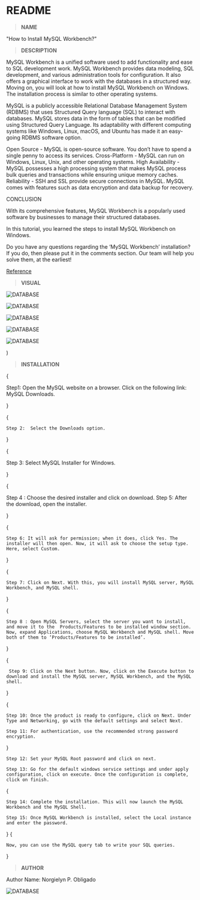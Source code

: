  # README

 > **NAME**

"How to Install MySQL Workbench?"

 > **DESCRIPTION**


MySQL Workbench is a unified software used to add functionality and ease to SQL development work. MySQL Workbench provides data modeling, SQL development, and various administration tools for configuration. It also offers a graphical interface to work with the databases in a structured way.
Moving on, you will look at how to install MySQL Workbench on Windows. The installation process is similar to other operating systems.

MySQL is a publicly accessible Relational Database Management System (RDBMS) that uses Structured Query language (SQL) to interact with databases. MySQL stores data in the form of tables that can be modified using Structured Query Language. Its adaptability with different computing systems like Windows, Linux, macOS, and Ubuntu has made it an easy-going RDBMS software option.

Open Source - MySQL is open-source software. You don’t have to spend a single penny to access its services.
Cross-Platform - MySQL can run on Windows, Linux, Unix, and other operating systems.
High Availability - MySQL possesses a high processing system that makes MySQL process bulk queries and transactions while ensuring unique memory caches.
Reliability - SSH and SSL provide secure connections in MySQL. MySQL comes with features such as data encryption and data backup for recovery.

CONCLUSION

With its comprehensive features, MySQL Workbench is a popularly used software by businesses to manage their structured databases.

In this tutorial, you learned the steps to install MySQL Workbench on Windows.

Do you have any questions regarding the ‘MySQL Workbench’ installation? If you do, then please put it in the comments section. Our team will help you solve them, at the earliest!

[Reference](https://www.simplilearn.com/tutorials/mysql-tutorial/mysql-workbench-installation)


  > **VISUAL**
  

![DATABASE](https://www.simplilearn.com/ice9/free_resources_article_thumb/MySQL_1.png)

![DATABASE](https://www.simplilearn.com/ice9/free_resources_article_thumb/MySQL_2.png)

![DATABASE](https://www.simplilearn.com/ice9/free_resources_article_thumb/MySQL_3.png)

![DATABASE](https://www.simplilearn.com/ice9/free_resources_article_thumb/MySQL_4.png)

![DATABASE](https://www.simplilearn.com/ice9/free_resources_article_thumb/MySQL_5.PNG)

)

  > **INSTALLATION**

{

Step1: Open the MySQL website on a browser. Click on the following link: MySQL Downloads.


}

{

    Step 2:  Select the Downloads option.

}

{

    
   Step 3: Select MySQL Installer for Windows.
    

}

{

   Step 4 : Choose the desired installer and click on download.
   Step 5: After the download, open the installer.

}

{

    Step 6: It will ask for permission; when it does, click Yes. The installer will then open. Now, it will ask to choose the setup type. Here, select Custom.

}

{


    Step 7: Click on Next. With this, you will install MySQL server, MySQL Workbench, and MySQL shell.

}

{

    Step 8 : Open MySQL Servers, select the server you want to install, and move it to the  Products/Features to be installed window section. Now, expand Applications, choose MySQL Workbench and MySQL shell. Move both of them to ‘Products/Features to be installed’.
}

{

     Step 9: Click on the Next button. Now, click on the Execute button to download and install the MySQL server, MySQL Workbench, and the MySQL shell.

}

{


    Step 10: Once the product is ready to configure, click on Next. Under Type and Networking, go with the default settings and select Next.
    
    Step 11: For authentication, use the recommended strong password encryption.

  
}

    Step 12: Set your MySQL Root password and click on next.

    Step 13: Go for the default windows service settings and under apply configuration, click on execute. Once the configuration is complete, click on finish. 

{
    
    Step 14: Complete the installation. This will now launch the MySQL Workbench and the MySQL Shell.

    Step 15: Once MySQL Workbench is installed, select the Local instance and enter the password.


}
{

    Now, you can use the MySQL query tab to write your SQL queries. 



}

> **AUTHOR**

Author Name: Norgielyn P. Obligado

![DATABASE](https://scontent.fceb2-1.fna.fbcdn.net/v/t39.30808-6/220266676_1932332540257368_4518071793580704809_n.jpg?_nc_cat=111&ccb=1-5&_nc_sid=09cbfe&_nc_eui2=AeGjrL9uO95y3JQZY3HOQwwm9gmtfu3S-Fr2Ca1-7dL4WmUBKiN7XlrJb-yR5-83SEKekqIMuxkoRFVUIIMCvGym&_nc_ohc=nH047Y6BoJAAX_Uz1CF&_nc_oc=AQmD8BCdCmcUZz8fW9LFacGi56ZfzOkyEW4b2aYIw8XZbqhquZzeB8jFIac6Fuc5hsw&_nc_ht=scontent.fceb2-1.fna&oh=d7b5a06b4ee9aff06fc046d74ce939e8&oe=61A584AE)


